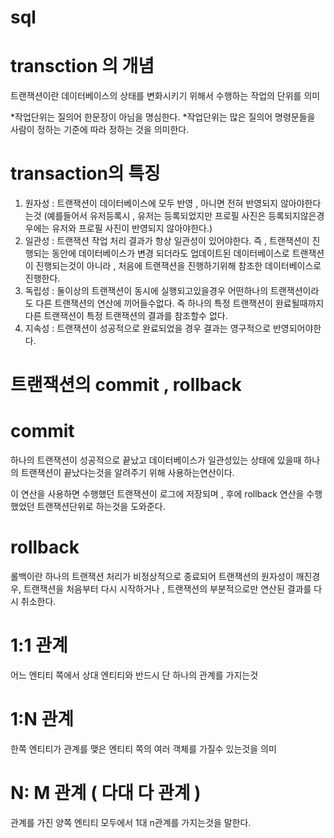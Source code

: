 # sql

# transction 의 개념

트랜잭션이란 데이터베이스의 상태를 변화시키기 위해서 수행하는 작업의 단위를 의미

*작업단위는 질의어 한문장이 아님을 명심한다.
*작업단위는 많은 질의어 명령문들을 사람이 정하는 기준에 따라 정하는 것을 의미한다.

# transaction의 특징
1) 원자성 : 트랜잭션이 데이터베이스에 모두 반영 , 아니면 전혀 반영되지 않아야한다는것 (예를들어서 유저등록시 , 유저는 등록되었지만 프로필 사진은 등록되지않은경우에는 유저와 프로필 사진이 반영되지 않아야한다.)
2) 일관성 : 트랜잭션 작업 처리 결과가 항상 일관성이 있어야한다. 즉 , 트랜잭션이 진행되는 동안에 데이터베이스가 변경 되더라도 업데이트된 데이터베이스로 트랜잭션이 진행되는것이 아니라 , 처음에 트랜잭션을 진행하기위해 참조한 데이터베이스로 진행한다.
3) 독립성 : 둘이상의 트랜잭션이 동시에 실행되고있을경우 어떤하나의 트랜잭션이라도 다른 트랜잭션의 연산에 끼어들수없다. 즉 하나의 특정 트랜잭션이 완료될때까지 다른 트랜잭션이 특정 트랜잭션의 결과를 참조할수 없다.
4) 지속성 : 트랜잭션이 성공적으로 완료되었을 경우 결과는 영구적으로 반영되어야한다.

# 트랜잭션의 commit , rollback 

# commit
하나의 트랜잭션이 성공적으로 끝났고 데이터베이스가 일관성있는 상태에 있을때 하나의 트랜잭션이 끝났다는것을 알려주기 위해 사용하는연산이다.

이 연산을 사용하면 수행했던 트랜잭션이 로그에 저장되며 , 후에 rollback 연산을 수행했었던 트랜잭션단위로 하는것을 도와준다.

# rollback
롤백이란 하나의 트랜잭션 처리가 비정상적으로 종료되어 트랜잭션의 원자성이 깨진경우, 트랜잭션을 처음부터 다시 시작하거나 , 트랜잭션의 부분적으로만 연산된 결과를 다시 취소한다.

# 1:1 관계
어느 엔티티 쪽에서 상대 엔티티와 반드시 단 하나의 관계를 가지는것

# 1:N 관계 
한쪽 엔티티가 관계를 맺은 엔티티 쪽의 여러 객체를 가질수 있는것을 의미
# N: M 관계 ( 다대 다 관계 )
관계를 가진 양쪽 엔티티 모두에서 1대 n관계를 가지는것을 말한다.
